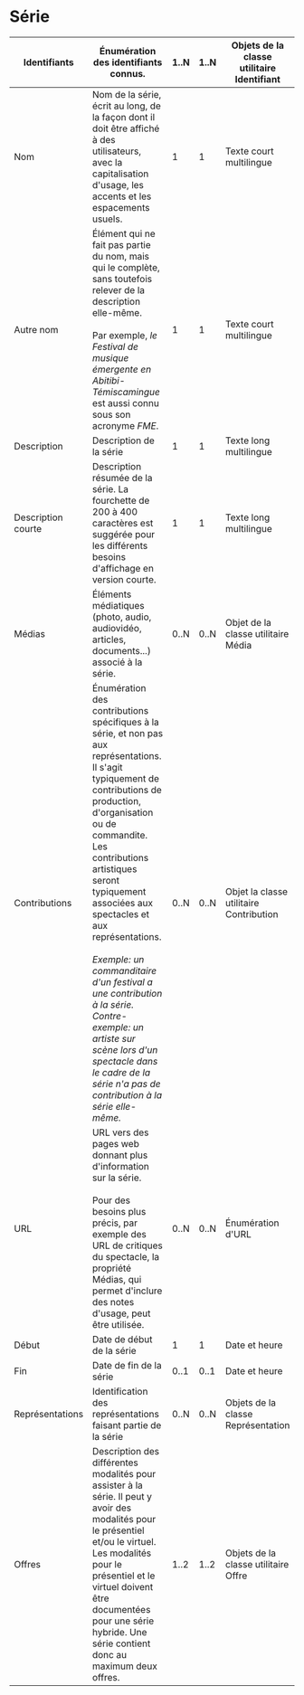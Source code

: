 # Série

| Identifiants | Énumération des identifiants connus. | 1..N | 1..N | Objets de la classe utilitaire Identifiant |
| ------------ | ------------- | ------------ | ------------ |------------ |
| Nom | Nom de la série, écrit au long, de la façon dont il doit être affiché à des utilisateurs, avec la capitalisation d'usage, les accents et les espacements usuels. | 1 | 1 | Texte court multilingue |
| Autre nom | Élément qui ne fait pas partie du nom, mais qui le complète, sans toutefois relever de la description elle-même.<br><br>Par exemple, _le Festival de musique émergente en Abitibi-Témiscamingue_ est aussi connu sous son acronyme _FME_. | 1 | 1 | Texte court multilingue |
| Description | Description de la série | 1 | 1 | Texte long multilingue |
| Description courte | Description résumée de la série. La fourchette de 200 à 400 caractères est suggérée pour les différents besoins d'affichage en version courte. | 1 | 1 | Texte long multilingue |
| Médias | Éléments médiatiques (photo, audio, audiovidéo, articles, documents...) associé à la série. | 0..N | 0..N | Objet de la classe utilitaire Média |
| Contributions | Énumération des contributions spécifiques à la série, et non pas aux représentations. Il s'agit typiquement de contributions de production, d'organisation ou de commandite. Les contributions artistiques seront typiquement associées aux spectacles et aux représentations.<br><br>_Exemple: un commanditaire d'un festival a une contribution à la série.<br>Contre-exemple: un artiste sur scène lors d'un spectacle dans le cadre de la série n'a pas de contribution à la série elle-même._ | 0..N | 0..N | Objet la classe utilitaire Contribution |
| URL | URL vers des pages web donnant plus d'information sur la série.<br><br>Pour des besoins plus précis, par exemple des URL de critiques du spectacle, la propriété Médias, qui permet d'inclure des notes d'usage, peut être utilisée. | 0..N | 0..N | Énumération d'URL |
| Début | Date de début de la série | 1 | 1 | Date et heure |
| Fin | Date de fin de la série | 0..1 | 0..1 | Date et heure |
| Représentations | Identification des représentations faisant partie de la série | 0..N | 0..N | Objets de la classe Représentation |
| Offres | Description des différentes modalités pour assister à la série. Il peut y avoir des modalités pour le présentiel et/ou le virtuel. Les modalités pour le présentiel et le virtuel doivent être documentées pour une série hybride. Une série contient donc au maximum deux offres. | 1..2 | 1..2 | Objets de la classe utilitaire Offre |
